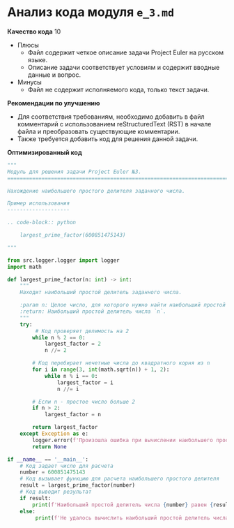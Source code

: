 # Анализ кода модуля `e_3.md`

**Качество кода**
10
- Плюсы
    -  Файл содержит четкое описание задачи Project Euler на русском языке.
    -  Описание задачи соответствует условиям и содержит вводные данные и вопрос.
- Минусы
    -  Файл не содержит исполняемого кода, только текст задачи.

**Рекомендации по улучшению**

- Для соответствия требованиям, необходимо добавить в файл комментарий с использованием reStructuredText (RST) в начале файла и преобразовать существующие комментарии.
-  Также требуется добавить код для решения данной задачи.

**Оптимизированный код**

```python
"""
Модуль для решения задачи Project Euler №3.
=========================================================================================

Нахождение наибольшего простого делителя заданного числа.

Пример использования
--------------------

.. code-block:: python

    largest_prime_factor(600851475143)

"""

from src.logger.logger import logger
import math

def largest_prime_factor(n: int) -> int:
    """
    Находит наибольший простой делитель заданного числа.

    :param n: Целое число, для которого нужно найти наибольший простой делитель.
    :return: Наибольший простой делитель числа `n`.
    """
    try:
         # Код проверяет делимость на 2
        while n % 2 == 0:
            largest_factor = 2
            n //= 2

        # Код перебирает нечетные числа до квадратного корня из n
        for i in range(3, int(math.sqrt(n)) + 1, 2):
            while n % i == 0:
                largest_factor = i
                n //= i

        # Если n - простое число больше 2
        if n > 2:
            largest_factor = n

        return largest_factor
    except Exception as e:
        logger.error(f'Произошла ошибка при вычислении наибольшего простого делителя: {e}')
        return None

if __name__ == '__main__':
    # Код задает число для расчета
    number = 600851475143
    # Код вызывает функцию для расчета наибольшего простого делителя
    result = largest_prime_factor(number)
    # Код выводит результат
    if result:
        print(f'Наибольший простой делитель числа {number} равен {result}')
    else:
         print(f'Не удалось вычислить наибольший простой делитель числа {number}')
```